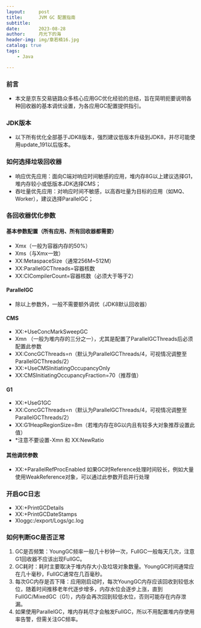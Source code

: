 ```yaml
---
layout:     post
title:      JVM GC 配置指南
subtitle:   
date:       2023-08-28
author:     月光下的海
header-img: img/章若楠16.jpg
catalog: true
tags:
    - Java

---
```


###  前言

- 本文是京东交易链路众多核心应用GC优化经验的总结，旨在简明扼要说明各种回收器的基本调优设置，为各应用GC配置提供指引。

  
### JDK版本

- 以下所有优化全部基于JDK8版本，强烈建议低版本升级到JDK8，并尽可能使用update_191以后版本。
### **如何选择垃圾回收器**

- 响应优先应用：面向C端对响应时间敏感的应用，堆内存8G以上建议选择G1，堆内存较小或低版本JDK选择CMS；
- 吞吐量优先应用：对响应时间不敏感，以高吞吐量为目标的应用（如MQ、Worker），建议选择ParallelGC；
### **各回收器优化参数**
#### **基本参数配置（所有应用、所有回收器都需要）**

- Xmx（一般为容器内存的50%）
- Xms（与Xmx一致）
- XX:MetaspaceSize（通常256M~512M）
- XX:ParallelGCThreads=容器核数
- XX:CICompilerCount=容器核数（必须大于等于2）
#### **ParallelGC**

- 除以上参数外，一般不需要额外调优（JDK8默认回收器）
#### **CMS**

- XX:+UseConcMarkSweepGC
- Xmn （一般为堆内存的三分之一），尤其是配置了ParallelGCThreads后必须配置此参数
- XX:ConcGCThreads=n（默认为ParallelGCThreads/4，可视情况调整至ParallelGCThreads/2）
- XX:+UseCMSInitiatingOccupancyOnly
- XX:CMSInitiatingOccupancyFraction=70（推荐值）
#### **G1**

- XX:+UseG1GC
- XX:ConcGCThreads=n（默认为ParallelGCThreads/4，可视情况调整至ParallelGCThreads/2）
- XX:G1HeapRegionSize=8m（若堆内存在8G以内且有较多大对象推荐设置此值）
- *注意不要设置-Xmn 和 XX:NewRatio
#### **其他调优参数**

- XX:+ParallelRefProcEnabled 如果GC时Reference处理时间较长，例如大量使用WeakReference对象，可以通过此参数开启并行处理
### **开启GC日志**

- XX:+PrintGCDetails
- XX:+PrintGCDateStamps
- Xloggc:/export/Logs/gc.log
### **如何判断GC是否正常**

1. GC是否频繁：YoungGC频率一般几十秒钟一次，FullGC一般每天几次，注意G1回收器不应该出现FullGC。
2. GC耗时：耗时主要取决于堆内存大小及垃圾对象数量。YoungGC时间通常应在几十毫秒，FullGC通常在几百毫秒。
3. 每次GC内存是否下降：应用刚启动时，每次YoungGC内存应该回收到较低水位，随着时间推移老年代逐步增多，内存水位会逐步上涨，直到FullGC/MixedGC（G1），内存会再次回到较低水位，否则可能存在内存泄漏。
4. 如果使用ParallelGC，堆内存耗尽才会触发FullGC，所以不用配置堆内存使用率告警，但需关注GC频率。
